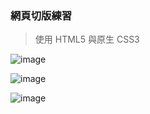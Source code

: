 ### 網頁切版練習
> 使用 HTML5 與原生 CSS3

![image](https://github.com/user-attachments/assets/792e43e5-5e9b-4c2b-871b-6b5a93eedd80)

![image](https://github.com/user-attachments/assets/cf36a6bb-cb82-4358-87c2-5be35cb14b0d)

![image](https://github.com/user-attachments/assets/2dd53cb1-cfed-4d39-ab6a-3440988eed1a)

